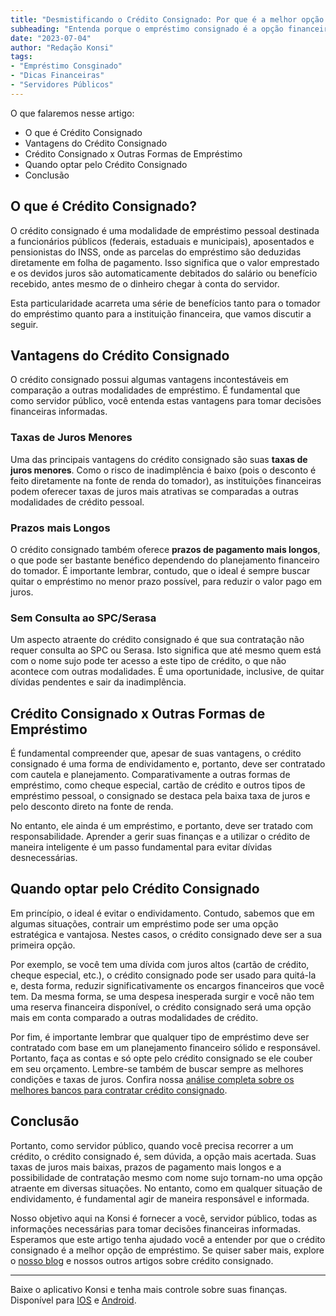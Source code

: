 ```yaml
---
title: "Desmistificando o Crédito Consignado: Por que é a melhor opção de empréstimo?"
subheading: "Entenda porque o empréstimo consignado é a opção financeira mais acertada para servidores públicos."
date: "2023-07-04"
author: "Redação Konsi"
tags:
- "Empréstimo Consginado"
- "Dicas Financeiras"
- "Servidores Públicos"
---
```


O que falaremos nesse artigo:
- O que é Crédito Consignado
- Vantagens do Crédito Consignado
- Crédito Consignado x Outras Formas de Empréstimo
- Quando optar pelo Crédito Consignado
- Conclusão

## O que é Crédito Consignado?

O crédito consignado é uma modalidade de empréstimo pessoal destinada a funcionários públicos (federais, estaduais e municipais), aposentados e pensionistas do INSS, onde as parcelas do empréstimo são deduzidas diretamente em folha de pagamento. Isso significa que o valor emprestado e os devidos juros são automaticamente debitados do salário ou benefício recebido, antes mesmo de o dinheiro chegar à conta do servidor. 

Esta particularidade acarreta uma série de benefícios tanto para o tomador do empréstimo quanto para a instituição financeira, que vamos discutir a seguir.

## Vantagens do Crédito Consignado

O crédito consignado possui algumas vantagens incontestáveis em comparação a outras modalidades de empréstimo. É fundamental que como servidor público, você entenda estas vantagens para tomar decisões financeiras informadas. 

### Taxas de Juros Menores

Uma das principais vantagens do crédito consignado são suas **taxas de juros menores**. Como o risco de inadimplência é baixo (pois o desconto é feito diretamente na fonte de renda do tomador), as instituições financeiras podem oferecer taxas de juros mais atrativas se comparadas a outras modalidades de crédito pessoal.

### Prazos mais Longos

O crédito consignado também oferece **prazos de pagamento mais longos**, o que pode ser bastante benéfico dependendo do planejamento financeiro do tomador. É importante lembrar, contudo, que o ideal é sempre buscar quitar o empréstimo no menor prazo possível, para reduzir o valor pago em juros.

### Sem Consulta ao SPC/Serasa

Um aspecto atraente do crédito consignado é que sua contratação não requer consulta ao SPC ou Serasa. Isto significa que até mesmo quem está com o nome sujo pode ter acesso a este tipo de crédito, o que não acontece com outras modalidades. É uma oportunidade, inclusive, de quitar dívidas pendentes e sair da inadimplência.

## Crédito Consignado x Outras Formas de Empréstimo

É fundamental compreender que, apesar de suas vantagens, o crédito consignado é uma forma de endividamento e, portanto, deve ser contratado com cautela e planejamento. Comparativamente a outras formas de empréstimo, como cheque especial, cartão de crédito e outros tipos de empréstimo pessoal, o consignado se destaca pela baixa taxa de juros e pelo desconto direto na fonte de renda.

No entanto, ele ainda é um empréstimo, e portanto, deve ser tratado com responsabilidade. Aprender a gerir suas finanças e a utilizar o crédito de maneira inteligente é um passo fundamental para evitar dívidas desnecessárias. 

## Quando optar pelo Crédito Consignado

Em princípio, o ideal é evitar o endividamento. Contudo, sabemos que em algumas situações, contrair um empréstimo pode ser uma opção estratégica e vantajosa. Nestes casos, o crédito consignado deve ser a sua primeira opção.

Por exemplo, se você tem uma dívida com juros altos (cartão de crédito, cheque especial, etc.), o crédito consignado pode ser usado para quitá-la e, desta forma, reduzir significativamente os encargos financeiros que você tem. Da mesma forma, se uma despesa inesperada surgir e você não tem uma reserva financeira disponível, o crédito consignado será uma opção mais em conta comparado a outras modalidades de crédito.

Por fim, é importante lembrar que qualquer tipo de empréstimo deve ser contratado com base em um planejamento financeiro sólido e responsável. Portanto, faça as contas e só opte pelo crédito consignado se ele couber em seu orçamento. Lembre-se também de buscar sempre as melhores condições e taxas de juros. Confira nossa [análise completa sobre os melhores bancos para contratar crédito consignado](https://konsi.com.br/postagens/crdito-consignado-como-escolher-o-melhor-banco-e-evitar-problemas-futuros).

## Conclusão

Portanto, como servidor público, quando você precisa recorrer a um crédito, o crédito consignado é, sem dúvida, a opção mais acertada. Suas taxas de juros mais baixas, prazos de pagamento mais longos e a possibilidade de contratação mesmo com nome sujo tornam-no uma opção atraente em diversas situações. No entanto, como em qualquer situação de endividamento, é fundamental agir de maneira responsável e informada.

Nosso objetivo aqui na Konsi é fornecer a você, servidor público, todas as informações necessárias para tomar decisões financeiras informadas. Esperamos que este artigo tenha ajudado você a entender por que o crédito consignado é a melhor opção de empréstimo. Se quiser saber mais, explore o [nosso blog](https://konsi.com.br/postagens) e nossos outros artigos sobre crédito consignado.

---

Baixe o aplicativo Konsi e tenha mais controle sobre suas finanças. Disponível para [IOS](http://apple.co/3inZk3Z) e [Android](http://bit.ly/3sfrb9g).